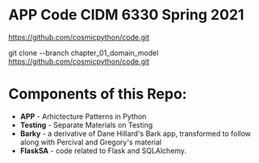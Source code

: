 # APP Code CIDM 6330 Spring 2021

https://github.com/cosmicpython/code.git

git clone --branch chapter_01_domain_model https://github.com/cosmicpython/code.git

# Components of this Repo:

* **APP** - Arhictecture Patterns in Python
* **Testing** - Separate Materials on Testing
* **Barky** - a derivative of Dane Hillard's Bark app, transformed to follow along with Percival and Gregory's material
* **FlaskSA** - code related to Flask and SQLAlchemy.